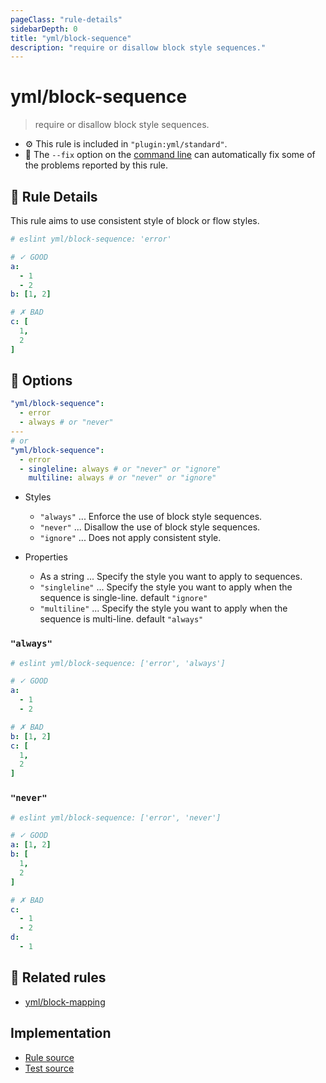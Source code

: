 ```yaml
---
pageClass: "rule-details"
sidebarDepth: 0
title: "yml/block-sequence"
description: "require or disallow block style sequences."
---
```

# yml/block-sequence

> require or disallow block style sequences.

- :gear: This rule is included in `"plugin:yml/standard"`.
- :wrench: The `--fix` option on the [command line](https://eslint.org/docs/user-guide/command-line-interface#fixing-problems) can automatically fix some of the problems reported by this rule.

## :book: Rule Details

This rule aims to use consistent style of block or flow styles.

<eslint-code-block fix>

<!-- eslint-skip -->

```yaml
# eslint yml/block-sequence: 'error'

# ✓ GOOD
a:
  - 1
  - 2
b: [1, 2]

# ✗ BAD
c: [
  1,
  2
]
```

</eslint-code-block>

## :wrench: Options

```yaml
"yml/block-sequence":
  - error
  - always # or "never"
---
# or
"yml/block-sequence":
  - error
  - singleline: always # or "never" or "ignore"
    multiline: always # or "never" or "ignore"
```

- Styles
  - `"always"` ... Enforce the use of block style sequences.
  - `"never"` ... Disallow the use of block style sequences.
  - `"ignore"` ... Does not apply consistent style.

- Properties
  - As a string ... Specify the style you want to apply to sequences.
  - `"singleline"` ... Specify the style you want to apply when the sequence is single-line. default `"ignore"`
  - `"multiline"` ... Specify the style you want to apply when the sequence is multi-line. default `"always"`

### `"always"`

<eslint-code-block fix>

<!-- eslint-skip -->

```yaml
# eslint yml/block-sequence: ['error', 'always']

# ✓ GOOD
a:
  - 1
  - 2

# ✗ BAD
b: [1, 2]
c: [
  1,
  2
]
```

</eslint-code-block>

### `"never"`

<eslint-code-block fix>

<!-- eslint-skip -->

```yaml
# eslint yml/block-sequence: ['error', 'never']

# ✓ GOOD
a: [1, 2]
b: [
  1,
  2
]

# ✗ BAD
c:
  - 1
  - 2
d:
  - 1
```

</eslint-code-block>

## :couple: Related rules

- [yml/block-mapping]

[yml/block-mapping]: ./block-mapping.md

## Implementation

- [Rule source](https://github.com/ota-meshi/eslint-plugin-yml/blob/master/src/rules/block-sequence.ts)
- [Test source](https://github.com/ota-meshi/eslint-plugin-yml/blob/master/tests/src/rules/block-sequence.js)
